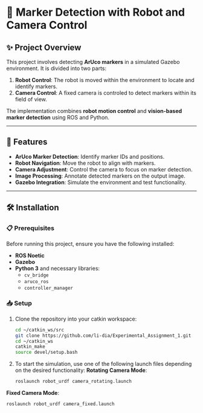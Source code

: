 # 🤖 **Marker Detection with Robot and Camera Control**

## ✨ **Project Overview**

This project involves detecting **ArUco markers** in a simulated Gazebo environment. It is divided into two parts:  

1. **Robot Control**: The robot is moved within the environment to locate and identify markers.  
2. **Camera Control**: A fixed camera is controled to detect markers within its field of view.  

The implementation combines **robot motion control** and **vision-based marker detection** using ROS and Python.

---

## 🌟 **Features**

- **ArUco Marker Detection**: Identify marker IDs and positions.  
- **Robot Navigation**: Move the robot to align with markers.  
- **Camera Adjustment**: Control the camera to focus on marker detection.  
- **Image Processing**: Annotate detected markers on the output image.  
- **Gazebo Integration**: Simulate the environment and test functionality.  

---

## 🛠️ **Installation**

### 📋 **Prerequisites**

Before running this project, ensure you have the following installed:

- **ROS Noetic**  
- **Gazebo**  
- **Python 3** and necessary libraries:
  - `cv_bridge`
  - `aruco_ros`
  - `controller_manager`

### 📥 **Setup**

1. Clone the repository into your catkin workspace:  
   ```bash
   cd ~/catkin_ws/src
   git clone https://github.com/li-dia/Experimental_Assignment_1.git
   cd ~/catkin_ws
   catkin_make
   source devel/setup.bash

2. To start the simulation, use one of the following launch files depending on the desired functionality:
**Rotating Camera Mode**:
   ```bash
   roslaunch robot_urdf camera_rotating.launch

**Fixed Camera Mode**:
   ```bash
   roslaunch robot_urdf camera_fixed.launch


